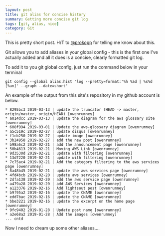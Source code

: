 ```yaml
---
layout: post
title: git alias for concise history
summary: Getting more concise git log
tags: [git, alias, nice]
category: Git
---
```


This is pretty short post. H/T to [@prokopp](https://twitter.com/prokopp) for telling me know about this.

Git allows you to add aliases in your global config - this is the first one I've actually added and all it does is a concise, clearly formatted git log.

To add it to you git global config, just run the command below in your terminal

```
git config --global alias.hist "log --pretty=format:'%h %ad | %s%d [%an]' --graph --date=short"
```

An example of the output from this site's repository in my github account is below.

```
* 8295bc3 2019-03-13 | update the truncator (HEAD -> master, origin/master, origin/HEAD) [owenrumney]
* a014dcc 2019-03-13 | update the diagram for the aws glossary site [owenrumney]
* 608f994 2019-03-01 | Update the aws-glossary diagram [owenrumney]
* a5c519c 2019-02-27 | update disqus [owenrumney]
* f1cb250 2019-02-27 | update image [owenrumney]
* 3b24958 2019-02-27 | add the new post [owenrumney]
* b98a6c2 2019-02-21 | add the announcement page [owenrumney]
* 50b4613 2019-02-21 | Moving AWS Link [owenrumney]
* 9d3530d 2019-02-21 | update with filtering [owenrumney]
* 13d7220 2019-02-21 | update with filtering [owenrumney]
* 7c75ac4 2019-02-21 | Add the category filtering to the aws services page [owenrumney]
* 8a48b45 2019-02-21 | update the aws services page [owenrumney]
* 4fd4bcb 2019-02-20 | update aws services [owenrumney]
* 2dfa138 2019-02-20 | add the aws service page [owenrumney]
* a479a28 2019-02-20 | add AWS Services [owenrumney]
* a123376 2019-02-16 | Add lightsout post [owenrumney]
* b9f95a2 2019-02-16 | update the CNAME [owenrumney]
* edd7bac 2019-02-16 | update the CNAME [owenrumney]
* bbe3221 2019-02-16 | update the excerpt on the home page [owenrumney]
* 9fc9402 2019-01-28 | Update post name [owenrumney]
* a2e68a2 2019-01-28 | Add the images [owenrumney]
... cntd
```

Now I need to dream up some other aliases.... 